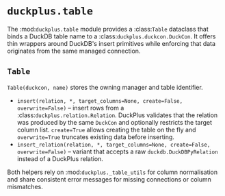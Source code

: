 # ``duckplus.table``

The :mod:`duckplus.table` module provides a :class:`Table` dataclass that binds a
DuckDB table name to a :class:`duckplus.duckcon.DuckCon`. It offers thin wrappers
around DuckDB's insert primitives while enforcing that data originates from the
same managed connection.

## ``Table``

``Table(duckcon, name)`` stores the owning manager and table identifier.

- ``insert(relation, *, target_columns=None, create=False, overwrite=False)`` –
  insert rows from a :class:`duckplus.relation.Relation`. DuckPlus validates that
  the relation was produced by the same ``DuckCon`` and optionally restricts the
  target column list. ``create=True`` allows creating the table on the fly and
  ``overwrite=True`` truncates existing data before inserting.
- ``insert_relation(relation, *, target_columns=None, create=False, overwrite=False)`` –
  variant that accepts a raw ``duckdb.DuckDBPyRelation`` instead of a DuckPlus
  relation.

Both helpers rely on :mod:`duckplus._table_utils` for column normalisation and
share consistent error messages for missing connections or column mismatches.

